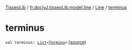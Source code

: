 [TisseoLib](../../index.md) / [fr.docjyJ.tisseoLib.model.line](../index.md) / [Line](index.md) / [terminus](./terminus.md)

# terminus

`val terminus: `[`List`](https://kotlinlang.org/api/latest/jvm/stdlib/kotlin.collections/-list/index.html)`<`[`Terminu`](../-terminu/index.md)`>` [(source)](https://github.com/docjyj/tisseoLib/tree/master/src/main/kotlin/fr/docjyJ/tisseoLib/model/line/Line.kt#L30)